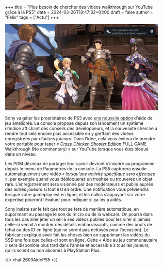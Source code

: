 +++
title = "Plus besoin de chercher des vidéos walkthrough sur YouTube grâce à la PS5"
date = 2024-03-26T18:47:32+01:00
draft = false
author = "Félix"
tags = ["Actu"]
+++

![Une capture d’écran montrant comment fonctionne la nouvelle aide communautaire de la PS5.](AidePS5.jpg)

Sony va gâter les propriétaires de PS5 avec [une nouvelle option](https://blog.fr.playstation.com/2024/03/26/decouvrez-laide-au-jeu-communautaire-une-nouvelle-amelioration-de-laide-au-jeu-alimentee-par-du-contenu-genere-par-les-utilisateurs/) d’aide de jeu améliorée. La console propose depuis son lancement un système d’indice affichant des conseils des développeurs, et la nouveauté cherche à rendre tout cela encore plus accessible en y greffant des vidéos enregistrées par d’autres joueurs. Dans l’idée, cela vous évitera de prendre votre portable pour taper « *[Crazy Chicken Shooter Edition](https://www.amazon.com/Crazy-Chicken-Shooter-Playstation-5/dp/B08ZVWQ46J)* FULL GAME Walkthrough (No commentary) » sur YouTube lorsque vous êtes bloqué dans un niveau.

Les PGM désireux de partager leur savoir devront s’inscrire au programme depuis le menu de Paramètres de la console. La PS5 capturera ensuite automatiquement une vidéo « *lorsqu’une activité spécifique sera effectuée* », par exemple quand vous débloquerez un trophée ou trouverez un objet rare. L’enregistrement sera visionné par des modérateurs et publié auprès des autres joueurs si tout est en ordre. Une notification vous préviendra lorsque votre gameplay est en ligne, et les nullos s’appuyant sur votre expertise pourront l’évaluer pour indiquer si ça les a aidés.

Sony insiste sur le fait que tout se fera de manière automatique, en supprimant au passage le son du micro ou de la webcam. On pourra dans tous les cas aller jeter un œil à ses vidéos publiés pour les virer si jamais celle-ci venait à montrer des détails embarrassants, comme des bouts de tchat ou des ID en ligne (qui ne seront pas nettoyés pour l’occasion). Le fabricant explique avoir fait les choses bien en supprimant les vidéos du SSD une fois que celles-ci sont en ligne. Cette « Aide au jeu communautaire » sera disponible plus tard dans l’année et accessible à tous les joueurs, qu’ils soient ou non abonnés à PlayStation Plus.

 {{< chat 2603AidePS5 >}}